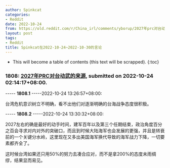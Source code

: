 ```yaml
---
author: Spinkcat
categories:
- Reddit
date: 2022-10-24
from: https://old.reddit.com/r/China_irl/comments/yborup/2027年prc对台动武的来源/
layout: post
tags:
- Reddit
title: Spinkcat在2022-10-24~2022-10-30的言论
---
```


* This will become a table of contents (this text will be scrapped).
{:toc}

### 1808: [2027年PRC对台动武的来源](https://old.reddit.com/r/China_irl/comments/yborup/2027年prc对台动武的来源/), submitted on 2022-10-24 02:14:17+08:00.

----- __1808.1__ -----2022-10-24 13:26:57+08:00:

台湾危机意识树立不明确，看不出他们对逐渐明确的台海战争态度很积极。

----- __1808.2__ -----2022-10-24 13:30:32+08:00:

2027左右的确是最好的动手时间，建军百年以及第三个任期结束，政治角度百分之百会寻求对内对外的突破口，而且到时候大陆海军也会发展的更强，并且是转衰前的一个关键分水岭，这里现在又多出美国海军换代导致的海军战力下降，一切要素都齐全了。

这时候台湾如果还只用50%的努力去凑合应对，而不是拿200%的态度未雨绸缪，结果显而易见。

